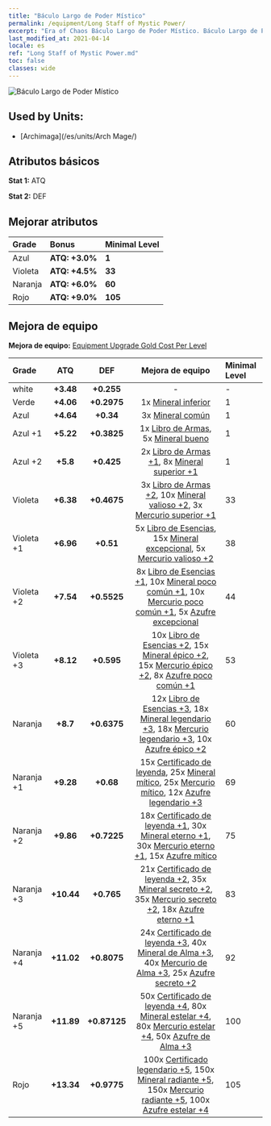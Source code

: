 ```yaml
---
title: "Báculo Largo de Poder Místico"
permalink: /equipment/Long Staff of Mystic Power/
excerpt: "Era of Chaos Báculo Largo de Poder Místico. Báculo Largo de Poder Místico"
last_modified_at: 2021-04-14
locale: es
ref: "Long Staff of Mystic Power.md"
toc: false
classes: wide
---
```


  ![Báculo Largo de Poder Místico](/images/e/e_6041.png)

## Used by Units:

* [Archimaga](/es/units/Arch Mage/) 


## Atributos básicos
 **Stat 1:** ATQ

 **Stat 2:** DEF

## Mejorar atributos

  |     Grade    |   Bonus | Minimal Level | 
  |:-------------|:--------|:--------------| 
  | Azul | **ATQ: +3.0%** | **1** | 
  | Violeta | **ATQ: +4.5%** | **33** | 
  | Naranja | **ATQ: +6.0%** | **60** | 
  | Rojo | **ATQ: +9.0%** | **105** | 


## Mejora de equipo
 **Mejora de equipo:** [Equipment Upgrade Gold Cost Per Level](/equipment/EquipmentUpgradeCostPerLevel/) 

  |          Grade      | ATQ | DEF | Mejora de equipo | Minimal Level |
  |:--------------------|:---------:|:---------:|:----------------:|:--------------|
  | white | **+3.48** | **+0.255** | - | - |
  | Verde | **+4.06** | **+0.2975** | 1x [Mineral inferior](/es/Items/mat_1/) | 1 |
  | Azul | **+4.64** | **+0.34** | 3x [Mineral común](/es/Items/mat_6/) | 1 |
  | Azul +1 | **+5.22** | **+0.3825** | 1x [Libro de Armas](/es/Items/mat_18/), 5x [Mineral bueno](/es/Items/mat_12/) | 1 |
  | Azul +2 | **+5.8** | **+0.425** | 2x [Libro de Armas +1](/es/Items/mat_25/), 8x [Mineral superior +1](/es/Items/mat_19/) | 1 |
  | Violeta | **+6.38** | **+0.4675** | 3x [Libro de Armas +2](/es/Items/mat_32/), 10x [Mineral valioso +2](/es/Items/mat_26/), 3x [Mercurio superior +1](/es/Items/mat_21/) | 33 |
  | Violeta +1 | **+6.96** | **+0.51** | 5x [Libro de Esencias](/es/Items/mat_39/), 15x [Mineral excepcional](/es/Items/mat_33/), 5x [Mercurio valioso +2](/es/Items/mat_28/) | 38 |
  | Violeta +2 | **+7.54** | **+0.5525** | 8x [Libro de Esencias +1](/es/Items/mat_46/), 10x [Mineral poco común +1](/es/Items/mat_40/), 10x [Mercurio poco común +1](/es/Items/mat_42/), 5x [Azufre excepcional](/es/Items/mat_36/) | 44 |
  | Violeta +3 | **+8.12** | **+0.595** | 10x [Libro de Esencias +2](/es/Items/mat_53/), 15x [Mineral épico +2](/es/Items/mat_47/), 15x [Mercurio épico +2](/es/Items/mat_49/), 8x [Azufre poco común +1](/es/Items/mat_43/) | 53 |
  | Naranja | **+8.7** | **+0.6375** | 12x [Libro de Esencias +3](/es/Items/mat_60/), 18x [Mineral legendario +3](/es/Items/mat_54/), 18x [Mercurio legendario +3](/es/Items/mat_56/), 10x [Azufre épico +2](/es/Items/mat_50/) | 60 |
  | Naranja +1 | **+9.28** | **+0.68** | 15x [Certificado de leyenda](/es/Items/mat_67/), 25x [Mineral mítico](/es/Items/mat_61/), 25x [Mercurio mítico](/es/Items/mat_63/), 12x [Azufre legendario +3](/es/Items/mat_57/) | 69 |
  | Naranja +2 | **+9.86** | **+0.7225** | 18x [Certificado de leyenda +1](/es/Items/mat_74/), 30x [Mineral eterno +1](/es/Items/mat_68/), 30x [Mercurio eterno +1](/es/Items/mat_70/), 15x [Azufre mítico](/es/Items/mat_64/) | 75 |
  | Naranja +3 | **+10.44** | **+0.765** | 21x [Certificado de leyenda +2](/es/Items/mat_81/), 35x [Mineral secreto +2](/es/Items/mat_75/), 35x [Mercurio secreto +2](/es/Items/mat_77/), 18x [Azufre eterno +1](/es/Items/mat_71/) | 83 |
  | Naranja +4 | **+11.02** | **+0.8075** | 24x [Certificado de leyenda +3](/es/Items/mat_88/), 40x [Mineral de Alma +3](/es/Items/mat_82/), 40x [Mercurio de Alma +3](/es/Items/mat_84/), 25x [Azufre secreto +2](/es/Items/mat_78/) | 92 |
  | Naranja +5 | **+11.89** | **+0.87125** | 50x [Certificado de leyenda +4](/es/Items/mat_95/), 80x [Mineral estelar +4](/es/Items/mat_89/), 80x [Mercurio estelar +4](/es/Items/mat_91/), 50x [Azufre de Alma +3](/es/Items/mat_85/) | 100 |
  | Rojo | **+13.34** | **+0.9775** | 100x [Certificado legendario +5](/es/Items/mat_102/), 150x [Mineral radiante +5](/es/Items/mat_96/), 150x [Mercurio radiante +5](/es/Items/mat_98/), 100x [Azufre estelar +4](/es/Items/mat_92/) | 105 |

